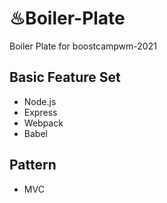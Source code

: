 # ♨Boiler-Plate
Boiler Plate for boostcampwm-2021   

## Basic Feature Set
- Node.js
- Express
- Webpack
- Babel

## Pattern
- MVC
